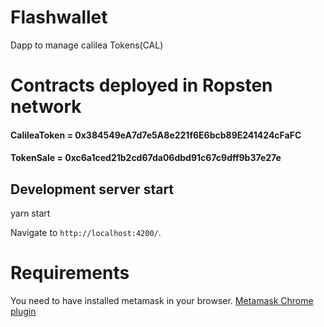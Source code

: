 # Flashwallet

Dapp to manage calilea Tokens(CAL)

# Contracts deployed in Ropsten network  
  
#### CalileaToken = 0x384549eA7d7e5A8e221f6E6bcb89E241424cFaFC
#### TokenSale = 0xc6a1ced21b2cd67da06dbd91c67c9dff9b37e27e

## Development server start

yarn start

Navigate to `http://localhost:4200/`. 


# Requirements

You need to have installed metamask in your browser. 
[Metamask Chrome plugin](https://chrome.google.com/webstore/detail/metamask/nkbihfbeogaeaoehlefnkodbefgpgknn?hl=es-419
)
